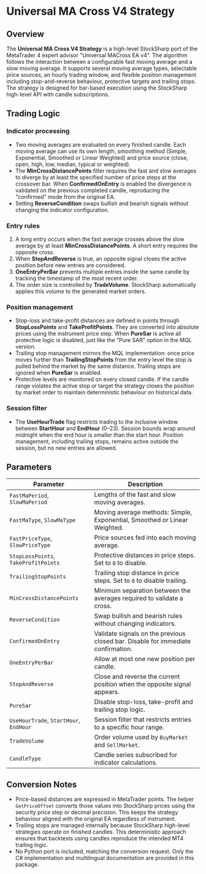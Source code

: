 # Universal MA Cross V4 Strategy

## Overview
The **Universal MA Cross V4 Strategy** is a high-level StockSharp port of the MetaTrader 4 expert advisor "Universal MACross EA v4". The algorithm follows the interaction between a configurable fast moving average and a slow moving average. It supports several moving average types, selectable price sources, an hourly trading window, and flexible position management including stop-and-reverse behaviour, protective targets and trailing stops. The strategy is designed for bar-based execution using the StockSharp high-level API with candle subscriptions.

## Trading Logic
### Indicator processing
* Two moving averages are evaluated on every finished candle. Each moving average can use its own length, smoothing method (Simple, Exponential, Smoothed or Linear Weighted) and price source (close, open, high, low, median, typical or weighted).
* The **MinCrossDistancePoints** filter requires the fast and slow averages to diverge by at least the specified number of price steps at the crossover bar. When **ConfirmedOnEntry** is enabled the divergence is validated on the previous completed candle, reproducing the "confirmed" mode from the original EA.
* Setting **ReverseCondition** swaps bullish and bearish signals without changing the indicator configuration.

### Entry rules
1. A long entry occurs when the fast average crosses above the slow average by at least **MinCrossDistancePoints**. A short entry requires the opposite cross.
2. When **StopAndReverse** is true, an opposite signal closes the active position before new entries are considered.
3. **OneEntryPerBar** prevents multiple entries inside the same candle by tracking the timestamp of the most recent order.
4. The order size is controlled by **TradeVolume**. StockSharp automatically applies this volume to the generated market orders.

### Position management
* Stop-loss and take-profit distances are defined in points through **StopLossPoints** and **TakeProfitPoints**. They are converted into absolute prices using the instrument price step. When **PureSar** is active all protective logic is disabled, just like the "Pure SAR" option in the MQL version.
* Trailing stop management mirrors the MQL implementation: once price moves further than **TrailingStopPoints** from the entry level the stop is pulled behind the market by the same distance. Trailing stops are ignored when **PureSar** is enabled.
* Protective levels are monitored on every closed candle. If the candle range violates the active stop or target the strategy closes the position by market order to maintain deterministic behaviour on historical data.

### Session filter
* The **UseHourTrade** flag restricts trading to the inclusive window between **StartHour** and **EndHour** (0–23). Session bounds wrap around midnight when the end hour is smaller than the start hour. Position management, including trailing stops, remains active outside the session, but no new entries are allowed.

## Parameters
| Parameter | Description |
|-----------|-------------|
| `FastMaPeriod`, `SlowMaPeriod` | Lengths of the fast and slow moving averages. |
| `FastMaType`, `SlowMaType` | Moving average methods: Simple, Exponential, Smoothed or Linear Weighted. |
| `FastPriceType`, `SlowPriceType` | Price sources fed into each moving average. |
| `StopLossPoints`, `TakeProfitPoints` | Protective distances in price steps. Set to `0` to disable. |
| `TrailingStopPoints` | Trailing stop distance in price steps. Set to `0` to disable trailing. |
| `MinCrossDistancePoints` | Minimum separation between the averages required to validate a cross. |
| `ReverseCondition` | Swap bullish and bearish rules without changing indicators. |
| `ConfirmedOnEntry` | Validate signals on the previous closed bar. Disable for immediate confirmation. |
| `OneEntryPerBar` | Allow at most one new position per candle. |
| `StopAndReverse` | Close and reverse the current position when the opposite signal appears. |
| `PureSar` | Disable stop-loss, take-profit and trailing stop logic. |
| `UseHourTrade`, `StartHour`, `EndHour` | Session filter that restricts entries to a specific hour range. |
| `TradeVolume` | Order volume used by `BuyMarket` and `SellMarket`. |
| `CandleType` | Candle series subscribed for indicator calculations. |

## Conversion Notes
* Price-based distances are expressed in MetaTrader points. The helper `GetPriceOffset` converts those values into StockSharp prices using the security price step or decimal precision. This keeps the strategy behaviour aligned with the original EA regardless of instrument.
* Trailing stops are managed internally because StockSharp high-level strategies operate on finished candles. This deterministic approach ensures that backtests using candles reproduce the intended MT4 trailing logic.
* No Python port is included, matching the conversion request. Only the C# implementation and multilingual documentation are provided in this package.
